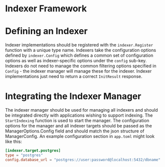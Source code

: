 # Indexer Framework

# Defining an Indexer

Indexer implementations should be registered with the `indexer.Register` function with a unique type name. Indexers take the configuration options defined by `indexer.Config` which defines a common set of configuration options as well as indexer-specific options under the `config` sub-key. Indexers do not need to manage the common filtering options specified in `Config` - the indexer manager will manage these for the indexer. Indexer implementations just need to return a correct `InitResult` response.

# Integrating the Indexer Manager

The indexer manager should be used for managing all indexers and should be integrated directly with applications wishing to support indexing. The `StartIndexing` function is used to start the manager. The configuration options for the manager and all indexer targets should be passed as the ManagerOptions.Config field and should match the json structure of ManagerConfig. An example configuration section in `app.toml` might look like this:

```toml
[indexer.target.postgres]
type = "postgres"
config.database_url = "postgres://user:password@localhost:5432/dbname"
```
